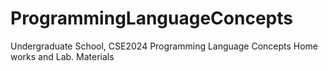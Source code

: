 # ProgrammingLanguageConcepts
Undergraduate School, CSE2024 Programming Language Concepts
Home works and Lab. Materials
